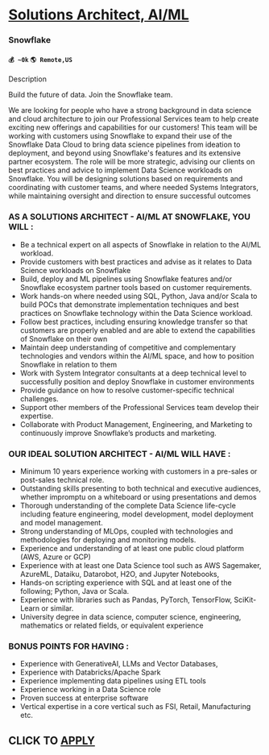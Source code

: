 # [Solutions Architect, AI/ML](https://www.remotewlb.com/apply/solutions-architect-ai-ml-86282)  
### Snowflake  
#### `💰 ~0k` `🌎 Remote,US`  

Description

Build the future of data. Join the Snowflake team.

We are looking for people who have a strong background in data science and cloud architecture to join our Professional Services team to help create exciting new offerings and capabilities for our customers! This team will be working with customers using Snowflake to expand their use of the Snowflake Data Cloud to bring data science pipelines from ideation to deployment, and beyond using Snowflake's features and its extensive partner ecosystem. The role will be more strategic, advising our clients on best practices and advice to implement Data Science workloads on Snowflake. You will be designing solutions based on requirements and coordinating with customer teams, and where needed Systems Integrators, while maintaining oversight and direction to ensure successful outcomes

### AS A SOLUTIONS ARCHITECT - AI/ML AT SNOWFLAKE, YOU WILL :

  * Be a technical expert on all aspects of Snowflake in relation to the AI/ML workload.
  * Provide customers with best practices and advise as it relates to Data Science workloads on Snowflake
  * Build, deploy and ML pipelines using Snowflake features and/or Snowflake ecosystem partner tools based on customer requirements.
  * Work hands-on where needed using SQL, Python, Java and/or Scala to build POCs that demonstrate implementation techniques and best practices on Snowflake technology within the Data Science workload.
  * Follow best practices, including ensuring knowledge transfer so that customers are properly enabled and are able to extend the capabilities of Snowflake on their own
  * Maintain deep understanding of competitive and complementary technologies and vendors within the AI/ML space, and how to position Snowflake in relation to them
  * Work with System Integrator consultants at a deep technical level to successfully position and deploy Snowflake in customer environments
  * Provide guidance on how to resolve customer-specific technical challenges.
  * Support other members of the Professional Services team develop their expertise.
  * Collaborate with Product Management, Engineering, and Marketing to continuously improve Snowflake’s products and marketing.

### OUR IDEAL SOLUTION ARCHITECT - AI/ML WILL HAVE :

  * Minimum 10 years experience working with customers in a pre-sales or post-sales technical role.
  * Outstanding skills presenting to both technical and executive audiences, whether impromptu on a whiteboard or using presentations and demos
  * Thorough understanding of the complete Data Science life-cycle including feature engineering, model development, model deployment and model management.
  * Strong understanding of MLOps, coupled with technologies and methodologies for deploying and monitoring models. 
  * Experience and understanding of at least one public cloud platform (AWS, Azure or GCP)
  * Experience with at least one Data Science tool such as AWS Sagemaker, AzureML, Dataiku, Datarobot, H2O, and Jupyter Notebooks,
  * Hands-on scripting experience with SQL and at least one of the following; Python, Java or Scala.
  * Experience with libraries such as Pandas, PyTorch, TensorFlow, SciKit-Learn or similar.
  * University degree in data science, computer science, engineering, mathematics or related fields, or equivalent experience

### BONUS POINTS FOR HAVING :

  * Experience with GenerativeAI, LLMs and Vector Databases,
  * Experience with Databricks/Apache Spark
  * Experience implementing data pipelines using ETL tools
  * Experience working in a Data Science role
  * Proven success at enterprise software 
  * Vertical expertise in a core vertical such as FSI, Retail, Manufacturing etc.

  
## CLICK TO [APPLY](https://www.remotewlb.com/apply/solutions-architect-ai-ml-86282)

